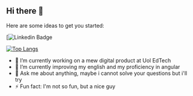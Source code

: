 ## Hi there 👋


Here are some ideas to get you started:

[![Linkedin Badge](https://img.shields.io/badge/-Kevyn%20Marinho-0072b1?style=flat&logo=Linkedin&logoColor=white&link=https://www.linkedin.com/in/kevynmarinho)

[![Top Langs](https://github-readme-stats.vercel.app/api/top-langs/?username=kevyn-marinho&layout=compact)](https://github.com/rodrigorf/github-readme-stats)

- 🔭 I’m currently working on a mew digital product at Uol EdTech
- 🌱 I’m currently improving my english and my proficiency in angular 
- 💬 Ask me about anything, maybe i cannot solve your questions but i'll try 
- ⚡ Fun fact: I'm not so fun, but a nice guy
